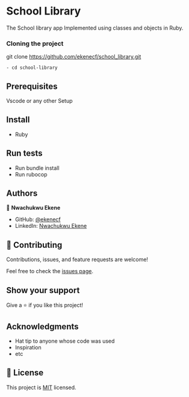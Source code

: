 
# School Library

The School library app Implemented using classes and objects in Ruby. 

### Cloning the project

 git clone https://github.com/ekenecf/school_library.git <Your-Build-Directory>
``` 
- cd school-library
```
## Prerequisites

Vscode or any other
Setup

## Install
- Ruby

## Run tests
- Run bundle install
- Run rubocop

## Authors

👤 **Nwachukwu Ekene**

- GitHub: [@ekenecf](https://github.com/ekenecf)
- LinkedIn: [Nwachukwu Ekene](https://www.linkedin.com/in/nwachukwuekene/)

## 🤝 Contributing

Contributions, issues, and feature requests are welcome!

Feel free to check the [issues page](https://github.com/ekenecf/school_library/issues).

## Show your support

Give a ⭐️ if you like this project!

## Acknowledgments

- Hat tip to anyone whose code was used
- Inspiration
- etc

## 📝 License

This project is [MIT](./LICENSE) licensed.
